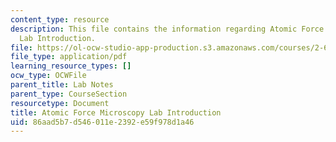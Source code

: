 ```yaml
---
content_type: resource
description: This file contains the information regarding Atomic Force Microscopy
  Lab Introduction.
file: https://ol-ocw-studio-app-production.s3.amazonaws.com/courses/2-674-micro-nano-engineering-laboratory-spring-2016/86aad5b7d546011e2392e59f978d1a46_MIT2_674S16_AFMLabIntro.pdf
file_type: application/pdf
learning_resource_types: []
ocw_type: OCWFile
parent_title: Lab Notes
parent_type: CourseSection
resourcetype: Document
title: Atomic Force Microscopy Lab Introduction
uid: 86aad5b7-d546-011e-2392-e59f978d1a46
---
```

